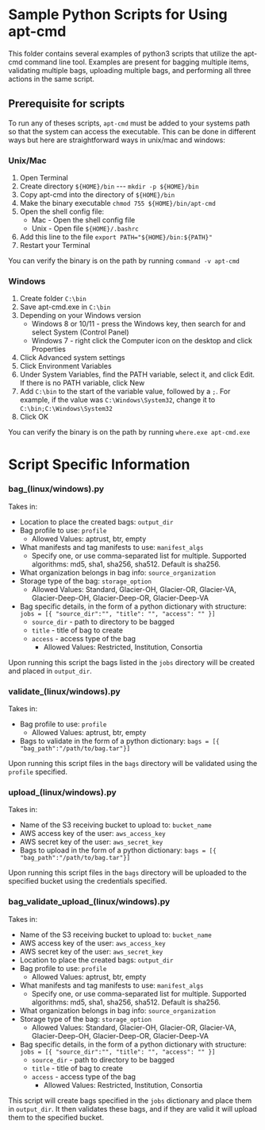 # Sample Python Scripts for Using apt-cmd

This folder contains several examples of python3 scripts that utilize the apt-cmd command line tool. Examples are present for bagging multiple items, validating multiple bags, uploading multiple bags, and performing all three actions in the same script.

## Prerequisite for scripts

To run any of theses scripts, ```apt-cmd``` must be added to your systems path so that the system can access the executable. This can be done in different ways but here are straightforward ways in unix/mac and windows:

### Unix/Mac

1. Open Terminal
2. Create directory ```${HOME}/bin``` --- ```mkdir -p ${HOME}/bin```
3. Copy apt-cmd into the directory of ```${HOME}/bin```
4. Make the binary executable ```chmod 755 ${HOME}/bin/apt-cmd```
5. Open the shell config file:
    * Mac - Open the shell config file 
    * Unix - Open file ```${HOME}/.bashrc```
6. Add this line to the file ```export PATH="${HOME}/bin:${PATH}"```
7. Restart your Terminal

You can verify the binary is on the path by running ```command -v apt-cmd```

### Windows

1. Create folder ```C:\bin```
2. Save apt-cmd.exe in ```C:\bin```
3. Depending on your Windows version
    * Windows 8 or 10/11 - press the Windows key, then search for and select System (Control Panel)
    * Windows 7 - right click the Computer icon on the desktop and click Properties
4. Click Advanced system settings
5. Click Environment Variables
6. Under System Variables, find the PATH variable, select it, and click Edit. If there is no PATH variable, click New
7. Add ```C:\bin``` to the start of the variable value, followed by a ```;```. For example, if the value was ```C:\Windows\System32```, change it to ```C:\bin;C:\Windows\System32```
8. Click OK

You can verify the binary is on the path by running ```where.exe apt-cmd.exe```

# Script Specific Information

### bag_(linux/windows).py

Takes in:
* Location to place the created bags: ```output_dir```
* Bag profile to use: ```profile```
    * Allowed Values: aptrust, btr, empty
* What manifests and tag manifests to use: ```manifest_algs```
    * Specify one, or use comma-separated list for multiple. Supported algorithms: md5, sha1, sha256, sha512. Default is sha256.
* What organization belongs in bag info: ```source_organization```
* Storage type of the bag: ```storage_option```
    * Allowed Values: Standard, Glacier-OH, Glacier-OR, Glacier-VA, Glacier-Deep-OH, Glacier-Deep-OR, Glacier-Deep-VA
* Bag specific details, in the form of a python dictionary with structure:  ```jobs = [{ "source_dir":"", "title": "", "access": "" }]```
    * ```source_dir``` - path to directory to be bagged
    * ```title``` - title of bag to create
    * ```access``` - access type of the bag
        * Allowed Values: Restricted, Institution, Consortia

Upon running this script the bags listed in the ```jobs``` directory will be created and placed in ```output_dir```.

### validate_(linux/windows).py

Takes in:
* Bag profile to use: ```profile```
    * Allowed Values: aptrust, btr, empty
* Bags to validate in the form of a python dictionary: ```bags = [{ "bag_path":"/path/to/bag.tar"}]```

Upon running this script files in the ```bags``` directory will be validated using the ```profile``` specified.

### upload_(linux/windows).py

Takes in:
* Name of the S3 receiving bucket to upload to: ```bucket_name```
* AWS access key of the user: ```aws_access_key```
* AWS secret key of the user: ```aws_secret_key```
* Bags to upload in the form of a python dictionary: ```bags = [{ "bag_path":"/path/to/bag.tar"}]```

Upon running this script files in the ```bags``` directory will be uploaded to the specified bucket using the credentials specified.

### bag_validate_upload_(linux/windows).py

Takes in:
* Name of the S3 receiving bucket to upload to: ```bucket_name```
* AWS access key of the user: ```aws_access_key```
* AWS secret key of the user: ```aws_secret_key```
* Location to place the created bags: ```output_dir```
* Bag profile to use: ```profile```
    * Allowed Values: aptrust, btr, empty
* What manifests and tag manifests to use: ```manifest_algs```
    * Specify one, or use comma-separated list for multiple. Supported algorithms: md5, sha1, sha256, sha512. Default is sha256.
* What organization belongs in bag info: ```source_organization```
* Storage type of the bag: ```storage_option```
    * Allowed Values: Standard, Glacier-OH, Glacier-OR, Glacier-VA, Glacier-Deep-OH, Glacier-Deep-OR, Glacier-Deep-VA
* Bag specific details, in the form of a python dictionary with structure:  ```jobs = [{ "source_dir":"", "title": "", "access": "" }]```
    * ```source_dir``` - path to directory to be bagged
    * ```title``` - title of bag to create
    * ```access``` - access type of the bag
        * Allowed Values: Restricted, Institution, Consortia

This script will create bags specified in the ```jobs``` dictionary and place them in ```output_dir```. It then validates these bags, and if they are valid it will upload them to the specified bucket.